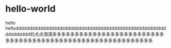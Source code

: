 # hello-world
hello
hellodddddddddddddddddddddddddddddddddddddddddddddddddddddddddddddddd的点点滴滴多多多多多多多多多多多多多多多多多多多多多多多多多多多多多多多多多多多多多多多多多多多多多多多多多多多多多多多多多多
